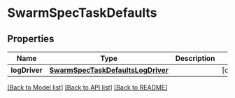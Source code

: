 # SwarmSpecTaskDefaults

## Properties
Name | Type | Description | Notes
------------ | ------------- | ------------- | -------------
**logDriver** | [**SwarmSpecTaskDefaultsLogDriver**](SwarmSpecTaskDefaultsLogDriver.md) |  | [optional] 

[[Back to Model list]](../README.md#documentation-for-models) [[Back to API list]](../README.md#documentation-for-api-endpoints) [[Back to README]](../README.md)


